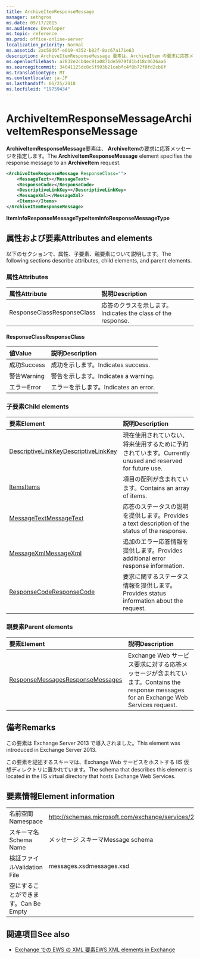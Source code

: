 ```yaml
---
title: ArchiveItemResponseMessage
manager: sethgros
ms.date: 09/17/2015
ms.audience: Developer
ms.topic: reference
ms.prod: office-online-server
localization_priority: Normal
ms.assetid: 2ac58d6f-e019-4352-b82f-8ac67a171e63
description: ArchiveItemResponseMessage 要素は、ArchiveItem の要求に応答メッセージを指定します。
ms.openlocfilehash: a7832e2cb4ec91a0871de5979fd1b418c0626aa6
ms.sourcegitcommit: 34041125dc8c5f993b21cebfc4f8b72f0fd2cb6f
ms.translationtype: MT
ms.contentlocale: ja-JP
ms.lasthandoff: 06/25/2018
ms.locfileid: "19759434"
---
```

# <a name="archiveitemresponsemessage"></a><span data-ttu-id="0ac94-103">ArchiveItemResponseMessage</span><span class="sxs-lookup"><span data-stu-id="0ac94-103">ArchiveItemResponseMessage</span></span>

<span data-ttu-id="0ac94-104">**ArchiveItemResponseMessage**要素は、 **ArchiveItem**の要求に応答メッセージを指定します。</span><span class="sxs-lookup"><span data-stu-id="0ac94-104">The **ArchiveItemResponseMessage** element specifies the response message to an **ArchiveItem** request.</span></span> 
  
```XML
<ArchiveItemResponseMessage ResponseClass="">
    <MessageText></MessageText>
    <ResponseCode></ResponseCode>
    <DescriptiveLinkKey></DescriptiveLinkKey>
    <MessageXml></MessageXml>
    <Items></Items>
</ArchiveItemResponseMessage>
```

 <span data-ttu-id="0ac94-105">**ItemInfoResponseMessageType**</span><span class="sxs-lookup"><span data-stu-id="0ac94-105">**ItemInfoResponseMessageType**</span></span>
## <a name="attributes-and-elements"></a><span data-ttu-id="0ac94-106">属性および要素</span><span class="sxs-lookup"><span data-stu-id="0ac94-106">Attributes and elements</span></span>

<span data-ttu-id="0ac94-107">以下のセクションで、属性、子要素、親要素について説明します。</span><span class="sxs-lookup"><span data-stu-id="0ac94-107">The following sections describe attributes, child elements, and parent elements.</span></span>
  
### <a name="attributes"></a><span data-ttu-id="0ac94-108">属性</span><span class="sxs-lookup"><span data-stu-id="0ac94-108">Attributes</span></span>

|<span data-ttu-id="0ac94-109">**属性**</span><span class="sxs-lookup"><span data-stu-id="0ac94-109">**Attribute**</span></span>|<span data-ttu-id="0ac94-110">**説明**</span><span class="sxs-lookup"><span data-stu-id="0ac94-110">**Description**</span></span>|
|:-----|:-----|
|<span data-ttu-id="0ac94-111">ResponseClass</span><span class="sxs-lookup"><span data-stu-id="0ac94-111">ResponseClass</span></span>  <br/> |<span data-ttu-id="0ac94-112">応答のクラスを示します。</span><span class="sxs-lookup"><span data-stu-id="0ac94-112">Indicates the class of the response.</span></span>  <br/> |
   
#### <a name="responseclass"></a><span data-ttu-id="0ac94-113">ResponseClass</span><span class="sxs-lookup"><span data-stu-id="0ac94-113">ResponseClass</span></span>

|<span data-ttu-id="0ac94-114">**値**</span><span class="sxs-lookup"><span data-stu-id="0ac94-114">**Value**</span></span>|<span data-ttu-id="0ac94-115">**説明**</span><span class="sxs-lookup"><span data-stu-id="0ac94-115">**Description**</span></span>|
|:-----|:-----|
|<span data-ttu-id="0ac94-116">成功</span><span class="sxs-lookup"><span data-stu-id="0ac94-116">Success</span></span>  <br/> |<span data-ttu-id="0ac94-117">成功を示します。</span><span class="sxs-lookup"><span data-stu-id="0ac94-117">Indicates success.</span></span>  <br/> |
|<span data-ttu-id="0ac94-118">警告</span><span class="sxs-lookup"><span data-stu-id="0ac94-118">Warning</span></span>  <br/> |<span data-ttu-id="0ac94-119">警告を示します。</span><span class="sxs-lookup"><span data-stu-id="0ac94-119">Indicates a warning.</span></span>  <br/> |
|<span data-ttu-id="0ac94-120">エラー</span><span class="sxs-lookup"><span data-stu-id="0ac94-120">Error</span></span>  <br/> |<span data-ttu-id="0ac94-121">エラーを示します。</span><span class="sxs-lookup"><span data-stu-id="0ac94-121">Indicates an error.</span></span>  <br/> |
   
### <a name="child-elements"></a><span data-ttu-id="0ac94-122">子要素</span><span class="sxs-lookup"><span data-stu-id="0ac94-122">Child elements</span></span>

|<span data-ttu-id="0ac94-123">**要素**</span><span class="sxs-lookup"><span data-stu-id="0ac94-123">**Element**</span></span>|<span data-ttu-id="0ac94-124">**説明**</span><span class="sxs-lookup"><span data-stu-id="0ac94-124">**Description**</span></span>|
|:-----|:-----|
|[<span data-ttu-id="0ac94-125">DescriptiveLinkKey</span><span class="sxs-lookup"><span data-stu-id="0ac94-125">DescriptiveLinkKey</span></span>](descriptivelinkkey.md) <br/> |<span data-ttu-id="0ac94-126">現在使用されていない、将来使用するために予約されています。</span><span class="sxs-lookup"><span data-stu-id="0ac94-126">Currently unused and reserved for future use.</span></span>  <br/> |
|[<span data-ttu-id="0ac94-127">Items</span><span class="sxs-lookup"><span data-stu-id="0ac94-127">Items</span></span>](items.md) <br/> |<span data-ttu-id="0ac94-128">項目の配列が含まれています。</span><span class="sxs-lookup"><span data-stu-id="0ac94-128">Contains an array of items.</span></span>  <br/> |
|[<span data-ttu-id="0ac94-129">MessageText</span><span class="sxs-lookup"><span data-stu-id="0ac94-129">MessageText</span></span>](messagetext.md) <br/> |<span data-ttu-id="0ac94-130">応答のステータスの説明を提供します。</span><span class="sxs-lookup"><span data-stu-id="0ac94-130">Provides a text description of the status of the response.</span></span>  <br/> |
|[<span data-ttu-id="0ac94-131">MessageXml</span><span class="sxs-lookup"><span data-stu-id="0ac94-131">MessageXml</span></span>](messagexml.md) <br/> |<span data-ttu-id="0ac94-132">追加のエラー応答情報を提供します。</span><span class="sxs-lookup"><span data-stu-id="0ac94-132">Provides additional error response information.</span></span>  <br/> |
|[<span data-ttu-id="0ac94-133">ResponseCode</span><span class="sxs-lookup"><span data-stu-id="0ac94-133">ResponseCode</span></span>](responsecode.md) <br/> |<span data-ttu-id="0ac94-134">要求に関するステータス情報を提供します。</span><span class="sxs-lookup"><span data-stu-id="0ac94-134">Provides status information about the request.</span></span>  <br/> |
   
### <a name="parent-elements"></a><span data-ttu-id="0ac94-135">親要素</span><span class="sxs-lookup"><span data-stu-id="0ac94-135">Parent elements</span></span>

|<span data-ttu-id="0ac94-136">**要素**</span><span class="sxs-lookup"><span data-stu-id="0ac94-136">**Element**</span></span>|<span data-ttu-id="0ac94-137">**説明**</span><span class="sxs-lookup"><span data-stu-id="0ac94-137">**Description**</span></span>|
|:-----|:-----|
|[<span data-ttu-id="0ac94-138">ResponseMessages</span><span class="sxs-lookup"><span data-stu-id="0ac94-138">ResponseMessages</span></span>](responsemessages.md) <br/> |<span data-ttu-id="0ac94-139">Exchange Web サービス要求に対する応答メッセージが含まれています。</span><span class="sxs-lookup"><span data-stu-id="0ac94-139">Contains the response messages for an Exchange Web Services request.</span></span>  <br/> |
   
## <a name="remarks"></a><span data-ttu-id="0ac94-140">備考</span><span class="sxs-lookup"><span data-stu-id="0ac94-140">Remarks</span></span>

<span data-ttu-id="0ac94-141">この要素は Exchange Server 2013 で導入されました。</span><span class="sxs-lookup"><span data-stu-id="0ac94-141">This element was introduced in Exchange Server 2013.</span></span>
  
<span data-ttu-id="0ac94-142">この要素を記述するスキーマは、Exchange Web サービスをホストする IIS 仮想ディレクトリに置かれています。</span><span class="sxs-lookup"><span data-stu-id="0ac94-142">The schema that describes this element is located in the IIS virtual directory that hosts Exchange Web Services.</span></span>
  
## <a name="element-information"></a><span data-ttu-id="0ac94-143">要素情報</span><span class="sxs-lookup"><span data-stu-id="0ac94-143">Element information</span></span>

|||
|:-----|:-----|
|<span data-ttu-id="0ac94-144">名前空間</span><span class="sxs-lookup"><span data-stu-id="0ac94-144">Namespace</span></span>  <br/> |http://schemas.microsoft.com/exchange/services/2006/messages  <br/> |
|<span data-ttu-id="0ac94-145">スキーマ名</span><span class="sxs-lookup"><span data-stu-id="0ac94-145">Schema Name</span></span>  <br/> |<span data-ttu-id="0ac94-146">メッセージ スキーマ</span><span class="sxs-lookup"><span data-stu-id="0ac94-146">Message schema</span></span>  <br/> |
|<span data-ttu-id="0ac94-147">検証ファイル</span><span class="sxs-lookup"><span data-stu-id="0ac94-147">Validation File</span></span>  <br/> |<span data-ttu-id="0ac94-148">messages.xsd</span><span class="sxs-lookup"><span data-stu-id="0ac94-148">messages.xsd</span></span>  <br/> |
|<span data-ttu-id="0ac94-149">空にすることができます。</span><span class="sxs-lookup"><span data-stu-id="0ac94-149">Can Be Empty</span></span>  <br/> ||
   
## <a name="see-also"></a><span data-ttu-id="0ac94-150">関連項目</span><span class="sxs-lookup"><span data-stu-id="0ac94-150">See also</span></span>

- [<span data-ttu-id="0ac94-151">Exchange での EWS の XML 要素</span><span class="sxs-lookup"><span data-stu-id="0ac94-151">EWS XML elements in Exchange</span></span>](ews-xml-elements-in-exchange.md)

